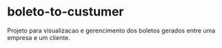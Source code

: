 # boleto-to-custumer
Projeto para visualizacao e gerencimento dos boletos gerados entre uma empresa e um cliente.

